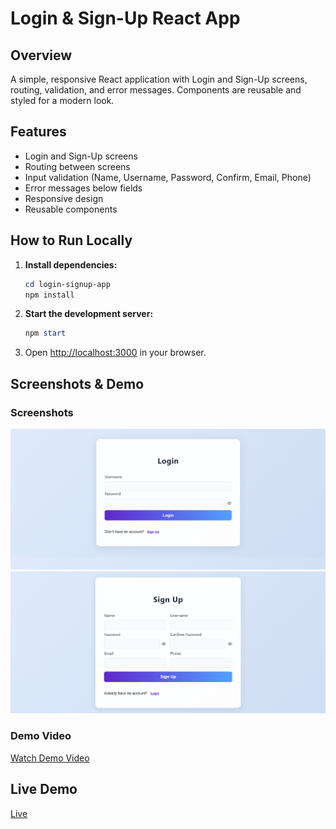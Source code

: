 
# Login & Sign-Up React App

## Overview
A simple, responsive React application with Login and Sign-Up screens, routing, validation, and error messages. Components are reusable and styled for a modern look.

## Features
- Login and Sign-Up screens
- Routing between screens
- Input validation (Name, Username, Password, Confirm, Email, Phone)
- Error messages below fields
- Responsive design
- Reusable components

## How to Run Locally
1. **Install dependencies:**
	```powershell
	cd login-signup-app
	npm install
	```
2. **Start the development server:**
	```powershell
	npm start
	```
3. Open [http://localhost:3000](http://localhost:3000) in your browser.


## Screenshots & Demo

### Screenshots
![Login Screen](./screenshots/login.png)
![Sign-Up Screen](./screenshots/signup.png)

### Demo Video
[Watch Demo Video](./screenshots/demo.mp4)

## Live Demo
[Live](https://login-signup-app-chi.vercel.app/)

